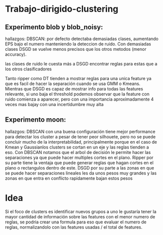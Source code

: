 # Trabajo-dirigido-clustering
 
## Experimento blob y blob_noisy:
hallazgos: 
DBSCAN: por defecto detectaba demasiadas clases, aumentando EPS bajo el numero manteniendo la deteccion de ruido. Con demasiadas clases DSGD se vuelve menos precisos que los otros metodos (menor accuracy).

las clases de ruido le cuesta más a DSGD encontrar reglas para estas que a los otros clasificadores

Tanto ripper como DT tienden a mostrar reglas para una unica feature ya que es facil de hacer la separación cuando se usa GMM o Kmeans. Mientras que DSGD es capaz de mostrar info para todas las features relevante, si uno baja el threshold podemos observar que la feature con ruido comienza a aparecer, pero con una importancia aproximadamente 4 veces mas bajay con una incertidumbre muy alta

## Experimento moon:
hallazgos:
DBSCAN con una buena configuración tiene mejor performance para detectar los cluster a pesar de tener peor silhouete, pero no se puede concluir mucho de la interpretabilidad, principalmente porque en el caso de Kmean y Gaussianlos clusters se cortan en un eje y las reglas tienden a eso.
Con DBSCAN notamos que el arbol de decisión le permite hacer las separaciones ya que puede hacer multiples cortes en el plano.
Ripper por su parte tiene la ventaja que puede generar reglas que hagan cortes en el plano o rectangulos dentro de este.
DSGD por su parte a las zonas en que se puede hacer separaciones lineales les da unos pesos muy grandes y las zonas en que entra en conflicto rapidamente bajan estos pesos



# Idea
Si el foco de clusters es identificar nuevos grupos a uno le gustaría tener la mayor cantidad de información sobre las features con el menor numero de reglas, se podria crear una formula para eso que evaluar el numero de reglas, normalizandolo con las features usadas / el total de features.